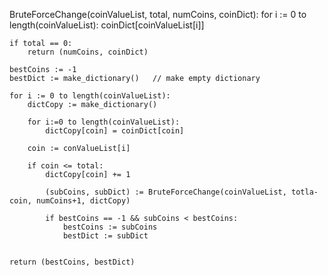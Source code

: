 BruteForceChange(coinValueList, total, numCoins, coinDict):
    for i := 0 to length(coinValueList):
        coinDict[coinValueList[i]]

    if total == 0:
        return (numCoins, coinDict)

    bestCoins := -1
    bestDict := make_dictionary()   // make empty dictionary

    for i := 0 to length(coinValueList):
        dictCopy := make_dictionary()

        for i:=0 to length(coinValueList):
            dictCopy[coin] = coinDict[coin]
        
        coin := conValueList[i]

        if coin <= total:
            dictCopy[coin] += 1

            (subCoins, subDict) := BruteForceChange(coinValueList, totla-coin, numCoins+1, dictCopy)

            if bestCoins == -1 && subCoins < bestCoins:
                bestCoins := subCoins
                bestDict := subDict
            
        
    return (bestCoins, bestDict)